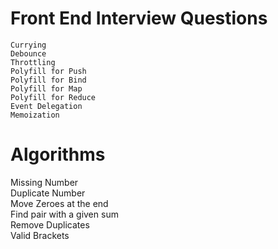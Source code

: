 #   Front End Interview Questions
    Currying
    Debounce
    Throttling
    Polyfill for Push 
    Polyfill for Bind
    Polyfill for Map
    Polyfill for Reduce 
    Event Delegation
    Memoization
   
# Algorithms 
  Missing Number <br>
  Duplicate Number <br>
  Move Zeroes at the end <br>
  Find pair with a given sum <br>
  Remove Duplicates <br>
  Valid Brackets <br>
